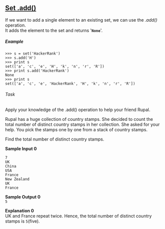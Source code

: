 ## **[Set .add()](https://www.hackerrank.com/challenges/py-set-add)** 
If we want to add a single element to an existing set, we can use the <em>.add()</em> operation. <br>
It adds the element to the set and returns '<strong><code>None</code></strong>'.

##### Example  
```
>>> s = set('HackerRank')
>>> s.add('H')
>>> print s
set(['a', 'c', 'e', 'H', 'k', 'n', 'r', 'R'])
>>> print s.add('HackerRank')
None
>>> print s
set(['a', 'c', 'e', 'HackerRank', 'H', 'k', 'n', 'r', 'R'])
```

###### Task  
Apply your knowledge of the .add() operation to help your friend Rupal.

Rupal has a huge collection of country stamps. She decided to count the total number of distinct country stamps in her collection. She asked for your help. You pick the stamps one by one from a stack of country stamps.

Find the total number of distinct country stamps.

**Sample Input 0**  
```
7
UK
China
USA
France
New Zealand
UK
France
```

**Sample Output 0**  
`5`

**Explanation 0**  
UK and France repeat twice. Hence, the total number of distinct country stamps is `5`(five).